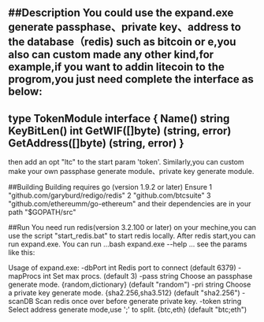 ##Description
You could use the expand.exe generate passphase、private key、address to the database（redis) such as bitcoin or e,you also can custom made
any other kind,for example,if you want to addin litecoin to the progrom,you just need complete the interface as below:
----------------------------------
type TokenModule interface {
	Name() string
	KeyBitLen() int
	GetWIF([]byte) (string, error)
	GetAddress([]byte) (string, error)
}
----------------------------------
then add an opt "ltc" to the start param 'token'.
Similarly,you can custom make your own passphase generate module、private key generate module.

##Building
Building requires go (version 1.9.2 or later)
Ensure
1 "github.com/garyburd/redigo/redis"
2 "github.com/btcsuite"
3 "github.com/ethereumm/go-ethereum"
and their dependencies are in your path "$GOPATH/src"

##Run
You need run redis(version 3.2.100 or later) on your mechine,you can use the script "start_redis.bat" to start redis locally.
After redis start,you can run expand.exe.
You can run 
...bash
expand.exe --help
...
see the params like this:

Usage of expand.exe:
  -dbPort int
        Redis port to connect (default 6379)
  -mapProcs int
        Set max procs. (default 3)
  -pass string
        Choose an passphase generate mode.      {random,dictionary} (default "random")
  -pri string
        Choose a private key generate mode.     {sha2.256,sha3.512} (default "sha2.256")
  -scanDB
        Scan redis once over before generate private key.
  -token string
        Select address generate mode,use ';' to split.  {btc,eth} (default "btc;eth")
